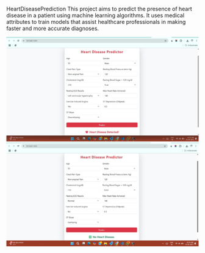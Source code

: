 HeartDiseasePrediction
This project aims to predict the presence of heart disease in a patient using machine learning algorithms. It uses medical attributes to train models that assist healthcare professionals in making faster and more accurate diagnoses.

![heartdis1](heartdis1.jpeg)
![heartdis2](heartdis2.jpeg)
